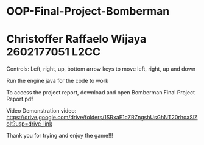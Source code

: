 # OOP-Final-Project-Bomberman

# Christoffer Raffaelo Wijaya 2602177051 L2CC

Controls: Left, right, up, bottom arrow keys to move left, right, up and down


Run the engine java for the code to work


To access the project report, download and open Bomberman Final Project Report.pdf

Video Demonstration video:
https://drive.google.com/drive/folders/1SRxaE1cZRZngshUsGhNT20rhoaSlZoIt?usp=drive_link

Thank you for trying and enjoy the game!!!
